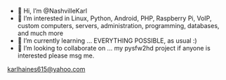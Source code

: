 - 👋 Hi, I’m @NashvilleKarl
- 👀 I’m interested in Linux, Python, Android, PHP, Raspberry Pi, VoIP, custom computers, servers, administration, programming, databases, and much more
- 🌱 I’m currently learning ... EVERYTHING POSSIBLE, as usual :)
- 💞️ I’m looking to collaborate on ... my pysfw2hd project if anyone is interested please msg me.

karlhaines615@yahoo.com

<!---
NashvilleKarl/NashvilleKarl is a ✨ special ✨ repository because its `README.md` (this file) appears on your GitHub profile.
You can click the Preview link to take a look at your changes.
--->
